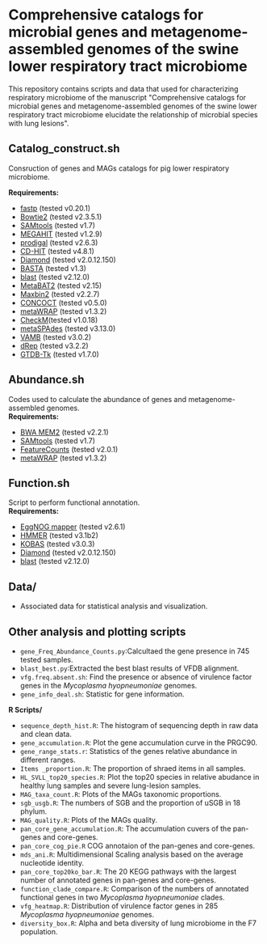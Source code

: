 # Comprehensive catalogs for microbial genes and metagenome-assembled genomes of the swine lower respiratory tract microbiome 
This repository contains scripts and data that used for characterizing respiratory microbiome of the manuscript "Comprehensive catalogs for microbial genes and metagenome-assembled genomes of the swine lower respiratory tract microbiome elucidate the relationship of microbial species with lung lesions".

## Catalog_construct.sh
Consruction of genes  and MAGs catalogs for pig lower respiratory microbiome.

<b>Requirements:</b>
* [fastp](https://github.com/OpenGene/fastp) (tested v0.20.1)
* [Bowtie2](https://github.com/BenLangmead/bowtie2) (tested v2.3.5.1) 
* [SAMtools](https://github.com/samtools/samtools) (tested v1.7)
* [MEGAHIT](https://github.com/voutcn/megahit) (tested v1.2.9)
* [prodigal](https://github.com/hyattpd/Prodigal) (tested v2.6.3)
* [CD-HIT](https://github.com/weizhongli/cdhit) (tested v4.8.1)
* [Diamond](https://github.com/bbuchfink/diamond) (tested v2.0.12.150)
* [BASTA](https://github.com/timkahlke/BASTA) (tested v1.3)
* [blast](https://ftp.ncbi.nlm.nih.gov/blast/executables/blast+/) (tested v2.12.0)
* [MetaBAT2](https://bitbucket.org/berkeleylab/metabat) (tested v2.15)
* [Maxbin2](http://sourceforge.net/projects/maxbin) (tested v2.2.7)
* [CONCOCT](https://github.com/BinPro/CONCOCT) (tested v0.5.0)
* [metaWRAP](https://github.com/bxlab/metaWRAP) (tested v1.3.2)
* [CheckM](https://ecogenomics.github.io/CheckM)(tested v1.0.18)
* [metaSPAdes](https://github.com/ablab/spades) (tested v3.13.0)
* [VAMB](https://github.com/RasmussenLab/vamb) (tested v3.0.2)
* [dRep](https://github.com/MrOlm/drep) (tested v3.2.2)
* [GTDB-Tk](https://github.com/Ecogenomics/GTDBTk) (tested v1.7.0)

## Abundance.sh
Codes used to calculate the abundance of genes and metagenome-assembled genomes.<br> 
<b>Requirements:</b>
* [BWA MEM2](https://github.com/lh3/bwa) (tested v2.2.1) 
* [SAMtools](https://github.com/samtools/samtools) (tested v1.7)
* [FeatureCounts](http://bioinf.wehi.edu.au/featureCounts) (tested v2.0.1)
* [metaWRAP](https://github.com/bxlab/metaWRAP) (tested v1.3.2)
## Function.sh
Script to perform functional annotation.<br> 
<b>Requirements:</b>
* [EggNOG mapper](https://github.com/jhcepas/eggnog-mapper) (tested v2.6.1)	
* [HMMER](https://github.com/guyz/HMM) (tested v3.1b2)
* [KOBAS](http://kobas.cbi.pku.edu.cn/kobas3) (tested v3.0.3)
* [Diamond](https://github.com/bbuchfink/diamond) (tested v2.0.12.150)
* [blast](https://ftp.ncbi.nlm.nih.gov/blast/executables/blast+/) (tested v2.12.0)

## Data/
* Associated data for statistical analysis and visualization.

## Other analysis and plotting scripts
* `gene_Freq_Abundance_Counts.py`:Calcultaed the gene presence in 745 tested samples. 
* `blast_best.py`:Extracted the best blast results of VFDB alignment.
* `vfg.freq.absent.sh`: Find the presence or absence of virulence factor genes in the *Mycoplasma hyopneumoniae* genomes.
* `gene_info_deal.sh`: Statistic for gene information.

<b>R Scripts/</b>
* `sequence_depth_hist.R`: The histogram of sequencing depth in raw data and clean data.
* `gene_accumulation.R`: Plot the gene accumulation curve in the PRGC90.
* `gene_range_stats.r`: Statistics of the genes relative abundance in different ranges.
* `Items _proportion.R`: The proportion of shraed items in all samples.
* `HL_SVLL_top20_species.R`: Plot the top20 species in relative abudance in healthy lung samples and severe lung-lesion samples.
* `MAG_taxa_count.R`: Plots of the MAGs taxonomic proportions.
* `sgb_usgb.R`: The numbers of SGB and the proportion of uSGB in 18 phylum.
* `MAG_quality.R`: Plots of the MAGs quality.
* `pan_core_gene_accumulation.R`: The accumulation cuvers of the pan-genes and core-genes.
* `pan_core_cog_pie.R` COG annotaion of the pan-genes and core-genes.
* `mds_ani.R`:  Multidimensional Scaling analysis based  on the average nucleotide identity.
* `pan_core_top20ko_bar.R`: The 20 KEGG pathways with the largest number of annotated genes in pan-genes and core-genes.
* `function_clade_compare.R`: Comparison of the numbers of annotated functional genes in two *Mycoplasma hyopneumoniae* clades.
* `vfg_heatmap.R`: Distribution of virulence factor genes in 285 *Mycoplasma hyopneumoniae* genomes.
* `diversity_box.R`: Alpha and beta diversity of lung microbiome in the F7 population.

